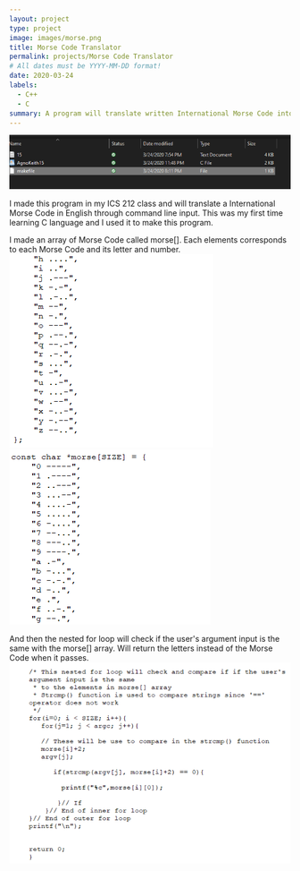 ```yaml
---
layout: project
type: project
image: images/morse.png
title: Morse Code Translator
permalink: projects/Morse Code Translator
# All dates must be YYYY-MM-DD format!
date: 2020-03-24
labels:
  - C++
  - C
summary: A program will translate written International Morse Code into an English phrase.
---
```

 <img class="ui medium right floated rounded image" src="../images/codsae.png">
 
 
 
 
 
 
 
 
 
 

I made this program in my ICS 212 class and will translate a International Morse Code in English through command line input. This was my first time learning C language and I used it to make this program.

I made an array of Morse Code called morse[]. Each elements corresponds to each Morse Code and its letter and number.
 <img class="ui medium right floated rounded image" src="../images/morse code array.png">
 <img class="ui medium right floated rounded image" src="../images/morse code array2.png">
 
 
 
 
 
 
 
 
 
 
 
And then the nested for loop will check if the user's argument input is the same with the morse[] array. Will return the letters instead of the Morse Code when it passes.
 <img class="ui medium right floated rounded image" src="../images/morse code loop.png">
 
 
 
